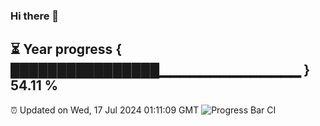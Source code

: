### Hi there 👋
⏳ Year progress { ████████████████▁▁▁▁▁▁▁▁▁▁▁▁▁▁ } 54.11 %
---
⏰ Updated on Wed, 17 Jul 2024 01:11:09 GMT
![Progress Bar CI](https://github.com/liununu/liununu/workflows/Progress%20Bar%20CI/badge.svg)
